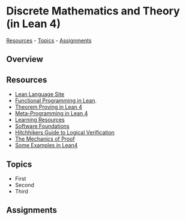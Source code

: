 # Discrete Mathematics and Theory (in Lean 4)

[Resources](#resources) - [Topics](#topics) - [Assignments](#assignments) 

## Overview

## Resources

- [Lean Language Site](https://lean-lang.org/)
- [Functional Programming in Lean](https://leanprover.github.io/functional_programming_in_lean/). 
- [Theorem Proving in Lean 4](https://leanprover.github.io/theorem_proving_in_lean4/induction_and_recursion.html)
- [Meta-Programming in Lean 4](https://leanprover-community.github.io/lean4-metaprogramming-book/)
- [Learning Resources](https://leanprover-community.github.io/learn.html)
- [Software Foundations](https://softwarefoundations.cis.upenn.edu/)
- [Hitchhikers Guide to Logical Verification](https://lean-forward.github.io/hitchhikers-guide/2023/)
- [The Mechanics of Proof](https://hrmacbeth.github.io/math2001/)
- [Some Examples in Lean4](https://lean-lang.org/lean4/doc/examples.html)

## Topics

- First
- Second
- Third

## Assignments
